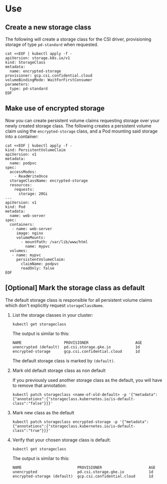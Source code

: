 # Use


## Create a new storage class

The following will create a storage class for the CSI driver, provisioning storage of type `pd-standard` when requested.
```shell
cat <<EOF | kubectl apply -f -
apiVersion: storage.k8s.io/v1
kind: StorageClass
metadata:
  name: encrypted-storage
provisioner: gcp.csi.confidential.cloud
volumeBindingMode: WaitForFirstConsumer
parameters:
  type: pd-standard
EOF
```

## Make use of encrypted storage

Now you can create persistent volume claims requesting storage over your newly created storage class.
The following creates a persistent volume claim using the `encrypted-storage` class, and a Pod mounting said storage into a container:
```shell
cat <<EOF | kubectl apply -f -
kind: PersistentVolumeClaim
apiVersion: v1
metadata:
  name: podpvc
spec:
  accessModes:
    - ReadWriteOnce
  storageClassName: encrypted-storage
  resources:
    requests:
      storage: 20Gi
---
apiVersion: v1
kind: Pod
metadata:
  name: web-server
spec:
  containers:
   - name: web-server
     image: nginx 
     volumeMounts:
       - mountPath: /var/lib/www/html
         name: mypvc
  volumes:
   - name: mypvc
     persistentVolumeClaim:
       claimName: podpvc
       readOnly: false
EOF
```

## [Optional] Mark the storage class as default

The default storage class is responsible for all persistent volume claims which don't explicitly request `storageClassName`.

1. List the storage classes in your cluster:

    ```shell
    kubectl get storageclass
    ```

    The output is similar to this:
    ```shell
    NAME                   PROVISIONER                     AGE
    unencrypted (default)  pd.csi.storage.gke.io           1d
    encrypted-storage      gcp.csi.confidential.cloud      1d
    ```
    
    The default storage class is marked by `(default)`.

1. Mark old default storage class as non default

    If you previously used another storage class as the default, you will have to remove that annotation:
    ```shell
    kubectl patch storageclass <name-of-old-default> -p '{"metadata": {"annotations":{"storageclass.kubernetes.io/is-default-class":"false"}}}'
    ```

2. Mark new class as the default

    ```shell
    kubectl patch storageclass encrypted-storage -p '{"metadata": {"annotations":{"storageclass.kubernetes.io/is-default-class":"true"}}}'
    ```

3. Verify that your chosen storage class is default:

    ```shell
    kubectl get storageclass
    ```

    The output is similar to this:
    ```shell
    NAME                         PROVISIONER                     AGE
    unencrypted                  pd.csi.storage.gke.io           1d
    encrypted-storage (default)  gcp.csi.confidential.cloud      1d
    ```
